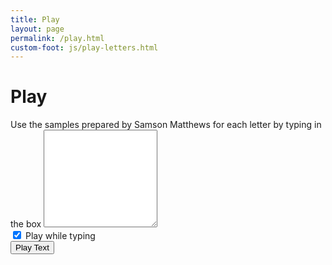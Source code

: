 ```yaml
---
title: Play
layout: page
permalink: /play.html
custom-foot: js/play-letters.html
---
```


# Play

<div class="form-group">
    <label for="poemArea">Use the samples prepared by Samson Matthews for each letter by typing in the box</label>
    <textarea class="form-control" id="poemArea" rows="10"></textarea>
</div>
<div class="form-group custom-control custom-switch">
    <input type="checkbox" class="custom-control-input" id="playLive" checked>
    <label class="custom-control-label"  for="playLive">Play while typing</label>
</div>
<div class="form-group">
    <button type="button" id="playPoem" class="btn btn-primary">Play Text</button>
</div>
